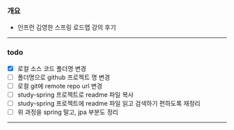 ### 개요
- 인프런 김영한 스프링 로드맵 강의 후기

---

### todo
- [x] 로컬 소스 코드 폴더명 변경
- [ ] 폴더명으로 github 프로젝트 명 변경
- [ ] 로컬 git에 remote repo url 변경
- [ ] study-spring 프로젝트로 readme 파일 복사
- [ ] study-spring 프로젝트에 readme 파일 읽고 검색하기 편하도록 재정리
- [ ] 위 과정을 spring 말고, jpa 부분도 정리

---
